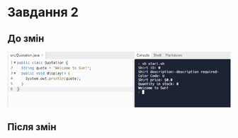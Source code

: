 # Завдання 2

## До змін
![](https://github.com/ppc-ntu-khpi/java-0-nnastia/blob/master/Solution/task2.1.png?raw=true)

## Після змін
![]()
